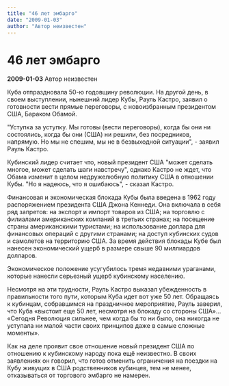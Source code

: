 ```yaml
---
title: "46 лет эмбарго"
date: "2009-01-03"
author: "Автор неизвестен"
---
```


# 46 лет эмбарго

**2009-01-03** Автор неизвестен

Куба отпраздновала 50-ю годовщину революции. На другой день, в своем выступлении, нынешний лидер Кубы, Рауль Кастро, заявил о готовности вести прямые переговоры, с новоизбранным президентом США, Бараком Обамой.

"Уступка за уступку. Мы готовы (вести переговоры), когда бы они ни состоялись, когда бы они (США) ни решили, без посредников, напрямую. Но мы не спешим, мы не в безвыходной ситуации", - заявил Рауль Кастро.

Кубинский лидер считает что, новый президент США "может сделать многое, может сделать шаги навстречу", однако Кастро не ждет, что Обама изменит в целом недружелюбную политику США в отношении Кубы. "Но я надеюсь, что я ошибаюсь", - сказал Кастро.

Финансовая и экономическая блокада Кубы была введена в 1962 году распоряжением президента США Джона Кеннеди. Она включала в себя ряд запретов: на экспорт и импорт товаров из США; на торговлю с филиалами американских компаний в третьих странах; на посещение страны американскими туристами; на использование доллара для финансовых операций с другими странами; на доступ кубинских судов и самолетов на территорию США. За время действия блокады Кубе был нанесен экономический ущерб в размере свыше 90 миллиардов долларов.

Экономическое положение усугубилось тремя недавними ураганами, которые нанесли серьезный ущерб кубинскому населению.

Несмотря на эти трудности, Рауль Кастро выказал убежденность в правильности того пути, которым Куба идет вот уже 50 лет. Обращаясь к кубинцам, собравшимся на праздничное мероприятие, Рауль заверил, что Куба «выстоит еще 50 лет, несмотря на блокаду со стороны США»... «Сегодня Революция сильнее, чем когда бы то ни было, она никогда не уступала ни малой части своих принципов даже в самые сложные моменты».

Как на деле проявит свое отношение новый президент США по отношению к кубинскому народу пока ещё неизвестно. В своих заявлениях он говорил, что готов отменить ограничения на поездки на Кубу живущих в США родственников кубинцев, тем не менее, отказываться от торгового эмбарго не намерен.